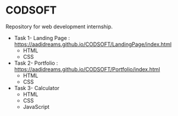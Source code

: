 # CODSOFT
Repository for web development internship.
* Task 1- Landing Page : https://aadidreams.github.io/CODSOFT/LandingPage/index.html
  * HTML
  * CSS
* Task 2- Portfolio : https://aadidreams.github.io/CODSOFT/Portfolio/index.html
  * HTML
  * CSS
* Task 3- Calculator
  * HTML
  * CSS
  * JavaScript
